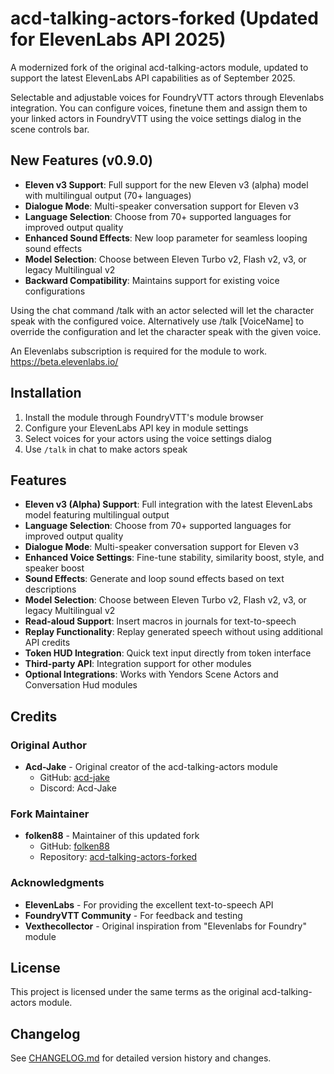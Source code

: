 # acd-talking-actors-forked (Updated for ElevenLabs API 2025)

A modernized fork of the original acd-talking-actors module, updated to support the latest ElevenLabs API capabilities as of September 2025.

Selectable and adjustable voices for FoundryVTT actors through Elevenlabs integration. You can configure voices, finetune them and assign them to your linked actors in FoundryVTT using the voice settings dialog in the scene controls bar.

## New Features (v0.9.0)
- **Eleven v3 Support**: Full support for the new Eleven v3 (alpha) model with multilingual output (70+ languages)
- **Dialogue Mode**: Multi-speaker conversation support for Eleven v3
- **Language Selection**: Choose from 70+ supported languages for improved output quality
- **Enhanced Sound Effects**: New loop parameter for seamless looping sound effects
- **Model Selection**: Choose between Eleven Turbo v2, Flash v2, v3, or legacy Multilingual v2
- **Backward Compatibility**: Maintains support for existing voice configurations

Using the chat command /talk with an actor selected will let the character speak with the configured voice. Alternatively use /talk [VoiceName] to override the configuration and let the character speak with the given voice.

An Elevenlabs subscription is required for the module to work. https://beta.elevenlabs.io/

## Installation

1. Install the module through FoundryVTT's module browser
2. Configure your ElevenLabs API key in module settings
3. Select voices for your actors using the voice settings dialog
4. Use `/talk` in chat to make actors speak

## Features

* **Eleven v3 (Alpha) Support**: Full integration with the latest ElevenLabs model featuring multilingual output
* **Language Selection**: Choose from 70+ supported languages for improved output quality
* **Dialogue Mode**: Multi-speaker conversation support for Eleven v3
* **Enhanced Voice Settings**: Fine-tune stability, similarity boost, style, and speaker boost
* **Sound Effects**: Generate and loop sound effects based on text descriptions
* **Model Selection**: Choose between Eleven Turbo v2, Flash v2, v3, or legacy Multilingual v2
* **Read-aloud Support**: Insert macros in journals for text-to-speech
* **Replay Functionality**: Replay generated speech without using additional API credits
* **Token HUD Integration**: Quick text input directly from token interface
* **Third-party API**: Integration support for other modules
* **Optional Integrations**: Works with Yendors Scene Actors and Conversation Hud modules

## Credits

### Original Author
- **Acd-Jake** - Original creator of the acd-talking-actors module
  - GitHub: [acd-jake](https://github.com/acd-jake)
  - Discord: Acd-Jake

### Fork Maintainer  
- **folken88** - Maintainer of this updated fork
  - GitHub: [folken88](https://github.com/folken88)
  - Repository: [acd-talking-actors-forked](https://github.com/folken88/acd-talking-actors-forked)

### Acknowledgments
- **ElevenLabs** - For providing the excellent text-to-speech API
- **FoundryVTT Community** - For feedback and testing
- **Vexthecollector** - Original inspiration from "Elevenlabs for Foundry" module

## License

This project is licensed under the same terms as the original acd-talking-actors module.

## Changelog

See [CHANGELOG.md](CHANGELOG.md) for detailed version history and changes.
